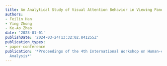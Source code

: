 ```yaml
---
title: An Analytical Study of Visual Attention Behavior in Viewing Panoramic Video
authors:
- Feilin Han
- Ying Zhong
- Ke-Ao Zhao
date: '2023-01-01'
publishDate: '2024-03-24T13:32:02.841255Z'
publication_types:
- paper-conference
publication: '*Proceedings of the 4th International Workshop on Human-centric Multimedia
  Analysis*'
---
```


